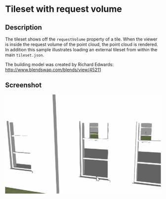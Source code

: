 # Tileset with request volume
## Description
The tileset shows off the `requestVolume` property of a tile. When the viewer is inside the request volume of the point cloud, the point cloud is rendered.
In addition this sample illustrates loading an external tileset from within the main `tileset.json`.

The building model was created by Richard Edwards: http://www.blendswap.com/blends/view/45211

## Screenshot

![screenshot](screenshot/screenshot.gif)
